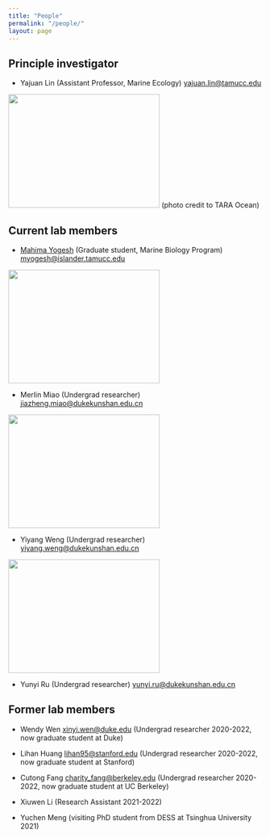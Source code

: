 ```yaml
---
title: "People"
permalink: "/people/"
layout: page
---
```


## Principle investigator
- Yajuan Lin (Assistant Professor, Marine Ecology) <yajuan.lin@tamucc.edu>

<img src="https://yajuanlin.github.io/assets/img/CREDITS-MAEVA-BARDY-YAJUAN-LIN-BD-1.jpeg" width="300" height="225"/>
(photo credit to TARA Ocean)

## Current lab members

- <a href="https://yajuanlin.github.io/Mahima/">Mahima Yogesh</a> (Graduate student, Marine Biology Program) <myogesh@islander.tamucc.edu>

<img src="https://sites.duke.edu/yajuanlin/files/2023/05/MY_profile-photo.png" width="300" height="225"/> 

- Merlin Miao (Undergrad researcher) <jiazheng.miao@dukekunshan.edu.cn>

<img src="https://sites.duke.edu/yajuanlin/files/2021/09/IMG_4980-scaled-e1631180639654.jpg" width="300" height="225"/> 

- Yiyang Weng (Undergrad researcher) <yiyang.weng@dukekunshan.edu.cn>

<img src="https://sites.duke.edu/yajuanlin/files/2022/05/IMG_1835-scaled-e1652176046680.jpg" width="300" height="225"/>  

- Yunyi Ru (Undergrad researcher) <yunyi.ru@dukekunshan.edu.cn>



## Former lab members

- Wendy Wen <xinyi.wen@duke.edu> (Undergrad researcher 2020-2022, now graduate student at Duke)

- Lihan Huang <lihan95@stanford.edu> (Undergrad researcher 2020-2022, now graduate student at Stanford)

- Cutong Fang <charity_fang@berkeley.edu> (Undergrad researcher 2020-2022, now graduate student at UC Berkeley)

- Xiuwen Li (Research Assistant 2021-2022)

- Yuchen Meng (visiting PhD student from DESS at Tsinghua University 2021)
